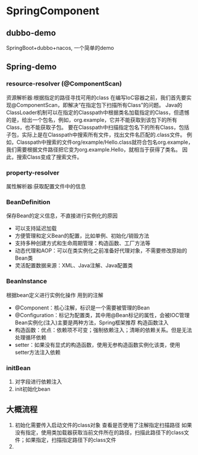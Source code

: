 # SpringComponent
## dubbo-demo
SpringBoot+dubbo+nacos, 一个简单的demo
## Spring-demo
### resource-resolver (@ComponentScan)
资源解析器:根据指定的路径寻找可用的class
在编写IoC容器之前，我们首先要实现@ComponentScan，即解决“在指定包下扫描所有Class”的问题。
Java的ClassLoader机制可以在指定的Classpath中根据类名加载指定的Class，但遗憾的是，给出一个包名，例如，org.example，它并不能获取到该包下的所有Class，也不能获取子包。
要在Classpath中扫描指定包名下的所有Class，包括子包，实际上是在Classpath中搜索所有文件，找出文件名匹配的.class文件。
例如，Classpath中搜索的文件org/example/Hello.class就符合包名org.example，
我们需要根据文件路径把它变为org.example.Hello，就相当于获得了类名。
因此，搜索Class变成了搜索文件。
### property-resolver
属性解析器:获取配置文件中的信息
### BeanDefinition
保存Bean的定义信息，不直接进行实例化的原因
* 可以支持延迟加载
* 方便管理和定义Bean的配置，比如单例、初始化/销毁方法
* 支持多种创建方式和生命周期管理：构造函数、工厂方法等
* 动态代理和AOP：可以在类实例化之前准备好代理对象，不需要修改原始的Bean类
* 灵活配置数据来源：XML、Java注解、Java配置类
### BeanInstance
根据bean定义进行实例化操作
用到的注解
* @Component：核心注解，标识是一个需要被管理的Bean
* @Configuration：标记为配置类，其中用@Bean标记的属性，会被IOC管理
Bean实例化(注入)主要是两种方法，Spring框架推荐 构造函数注入
* 构造函数：优点：依赖项不可变；强制依赖注入；清晰的依赖关系。但是无法处理循环依赖
* setter：如果没有显式的构造函数，使用无参构造函数实例化该类，使用setter方法注入依赖
### initBean
1. 对字段进行依赖注入
2. init初始化bean
## 大概流程
1. 初始化需要传入启动文件的class对象
   查看是否使用了注解指定扫描路径
   如果没有指定，使用类加载器获取当前文件所在的路径，扫描此路径下的class文件；如果指定，扫描指定路径下的class文件
2. 